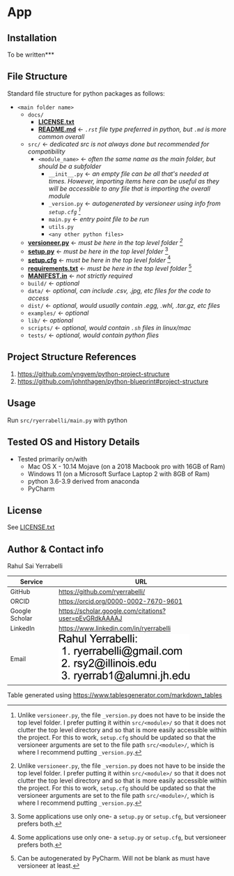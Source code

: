 # App

## Installation
To be written***

## File Structure
Standard file structure for python packages as follows:  
* `<main folder name>`
  * `docs/`  
    * **[LICENSE.txt](../docs/LICENSE.txt)**
    * **[README.md](../docs/LICENSE.txt)**         <- _`.rst` file type preferred in python, but `.md` is more common overall_
  * `src/`  <- _dedicated src is not always done but recommended for compatibility_
    * `<module_name>`       <- _often the same name as the main folder, but should be a subfolder_
      * `__init__.py`       <- _an empty file can be all that's needed at times. However, importing items here can be useful as they will be accessible to any file that is importing the overall module_
      * `_version.py`       <- _autogenerated by versioneer using info from `setup.cfg` [^1]_
      * `main.py`           <- _entry point file to be run_
      * `utils.py`
      * `<any other python files>`
  * **[versioneer.py](../versioneer.py)**         <- _must be here in the top level folder [^1]_
  * **[setup.py](../setup.py)**                   <- _must be here in the top level folder_ [^2]
  * **[setup.cfg](../setup.cfg)**                 <- _must be here in the top level folder_ [^2]
  * **[requirements.txt](../requirements.txt)**   <- _must be here in the top level folder_ [^3]
  * **[MANIFEST.in](../MANIFEST.in)**             <- _not strictly required_
  * `build/`      <- _optional_
  * `data/`       <- _optional, can include .csv, .jpg, etc files for the code to access_
  * `dist/`       <- _optional, would usually contain .egg, .whl, .tar.gz, etc files_
  * `examples/`   <- _optional_
  * `lib/`        <- _optional_
  * `scripts/`    <- _optional, would contain `.sh` files in linux/mac_
  * `tests/`      <- _optional, would contain python flies_


[^1]: Unlike `versioneer.py`, the file `_version.py` does not have to be inside the top level folder. I prefer  putting it within `src/<module>/` so that it does not clutter the top level directory and so that is more easily accessible within the project. For this to work, `setup.cfg` should be updated so that the versioneer arguments are set to the file path `src/<module>/`, which is where I recommend  putting `_version.py`.  
[^2]: Some applications use only one- a `setup.py` or `setup.cfg`, but versioneer prefers both.    
[^3]: Can be autogenerated by PyCharm. Will not be blank as must have versioneer at least.


## Project Structure References
1. https://github.com/yngvem/python-project-structure
1. https://github.com/johnthagen/python-blueprint#project-structure


## Usage
Run `src/ryerrabelli/main.py` with python


## Tested OS and History Details  
* Tested primarily on/with
  * Mac OS X - 10.14 Mojave (on a 2018 Macbook pro with 16GB of Ram)
  * Windows 11 (on a Microsoft Surface Laptop 2 with 8GB of Ram)
  * python 3.6-3.9 derived from anaconda
  * PyCharm


## License
See [LICENSE.txt](LICENSE.txt)


## Author & Contact info
Rahul Sai Yerrabelli  

| Service        	| URL                                                                                                	|
|----------------	|----------------------------------------------------------------------------------------------------	|
| GitHub         	| https://github.com/ryerrabelli/                                                                    	|
| ORCID          	| https://orcid.org/0000-0002-7670-9601                                                              	|
| Google Scholar 	| https://scholar.google.com/citations?user=pEvGRdkAAAAJ                                             	|
| LinkedIn       	| https://www.linkedin.com/in/ryerrabelli                                                            	|
| Email          	| ![Email addresses as an image to prevent spam](email-address-image.png "Email Addresses as Image") 	|

Table generated using https://www.tablesgenerator.com/markdown_tables
